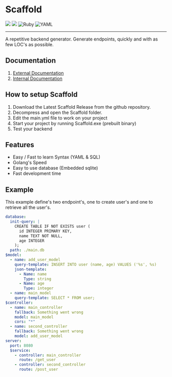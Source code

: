 # Scaffold
<img src="https://img.shields.io/badge/Sqlite-003B57?style=for-the-badge&logo=sqlite&logoColor=white" />   <img src="https://img.shields.io/badge/Go-00ADD8?style=for-the-badge&logo=go&logoColor=white" /> ![Ruby](https://img.shields.io/badge/ruby-%23CC342D.svg?style=for-the-badge&logo=ruby&logoColor=white)   ![YAML](https://img.shields.io/badge/yaml-%23ffffff.svg?style=for-the-badge&logo=yaml&logoColor=151515)

---
A repetitive backend generator. Generate endpoints, quickly and with as few LOC's as possible.

## Documentation
1. [External Documentation](./docs/external/README.md)
2. [Internal Documentation](./docs/internal/README.md)


## How to setup Scaffold
1. Download the Latest Scaffold Release from the github repository.
2. Decompress and open the Scaffold folder.
3. Edit the main.yml file to work on your project
4. Start your project by running Scaffold.exe (prebuilt binary)
5. Test your backend

## Features

* Easy / Fast to learn Syntax (YAML & SQL)
* Golang's Speed
* Easy to use database (Embedded sqlite)
* Fast development time

## Example
This example define's two endpoint's, one to create user's and one to retrieve all the user's.
```yaml
database:
  init-query: |
    CREATE TABLE IF NOT EXISTS user (
      id INTEGER PRIMARY KEY,
      name TEXT NOT NULL,
      age INTEGER
    );
  path: ./main.db
$model:
  - name: add_user_model
    query-template: INSERT INTO user (name, age) VALUES ('%s', %s)
    json-template:
      - Name: name
        Type: string
      - Name: age
        Type: integer
  - name: main_model
    query-template: SELECT * FROM user;
$controller:
  - name: main_controller
    fallback: Something went wrong
    model: main_model
    cors: "*"
  - name: second_controller
    fallback: Something went wrong
    model: add_user_model
server:
  port: 8080
  $service:
    - controller: main_controller
      route: /get_user
    - controller: second_controller
      route: /post_user

```


